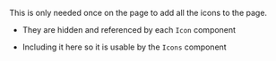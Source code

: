 This is only needed once on the page to add all the icons to the page.

- They are hidden and referenced by each `Icon` component
- Including it here so it is usable by the `Icons` component

    <Icons />
